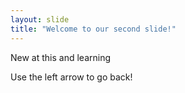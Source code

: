 ```yaml
---
layout: slide
title: "Welcome to our second slide!"
---
```

New at this and learning

Use the left arrow to go back!
